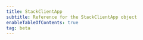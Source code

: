 ```yaml
---
title: StackClientApp
subtitle: Reference for the StackClientApp object
enableTableOfContents: true
tag: beta
---
```


<SdkStackApp sdkName="Next.js" />